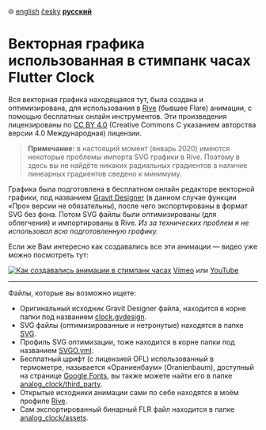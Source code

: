:globe_with_meridians:  [english](README.md)	[český](README.cz.md)	**<u>русский</u>**

# Векторная графика использованная в стимпанк часах Flutter Clock

Вся векторная графика находящаяся тут, была создана и оптимизирована, для использования в [Rive](https://rive.app) (бывшее Flare) анимации, с помощью бесплатных онлайн инструментов. Эти произведения лицензированы по [CC BY 4.0](https://creativecommons.org/licenses/by/4.0/deed.ru) (Creative Commons С указанием авторства версии 4.0 Международная) лицензии.
> **Примечание:** в настоящий момент (январь 2020) имеются некоторые проблемы импорта SVG графики в Rive. Поэтому в здесь вы не найдёте никаких радиальных градиентов а наличие линеарных градиентов сведено к минимуму.

Графика была подготовлена в бесплатном онлайн редакторе векторной графики, под названием [Gravit Designer](https://www.designer.io/) (в данном случае функции «Про» версии не обязательны), после чего экспортированы в формат SVG без фона. Потом SVG файлы были оптимизированы (для облегчения) и импортированы в Rive. *Из за технических проблем я не использовал всю подготовленную графику.*

Если же Вам интересно как создавались все эти анимации — видео уже можно посмотреть тут:

[![Как создавались анимации в стимпанк часах](https://i.vimeocdn.com/video/848054930_1280x720.jpg)](https://vimeo.com/tsinis/flutterclockanimations)
[Vimeo](https://vimeo.com/tsinis/flutterclockanimations) или [YouTube](https://www.youtube.com/watch?v=_9d7O9PfX3s)

----

Файлы, которые вы возможно ищете:
* Оригинальный исходник Gravit Designer файла, находится в корне папки под названием [clock.gvdesign](clock.gvdesign).
* SVG файлы (оптимизированные и нетронутые) находятся в папке [SVG](./svg).
* Профиль SVG оптимизации, тоже находится в корне папки под названием [SVGO.yml](svgo.yml).
* Бесплатный шрифт (с лицензией OFL) использованный в термометре, называется «Ораниенбаум» (Oranienbaum), доступный на странице [Google Fonts](https://fonts.google.com/specimen/Oranienbaum), вы также можете найти его в папке [analog_clock/third_party](../analog_clock/third_party/).
* Открытые исходники анимации сами по себе находятся в моём профиле [Rive](https://rive.app/a/tsinis).
* Сам экспортированный бинарный FLR файл находится в папке [analog_clock/assets](../analog_clock/assets/).
